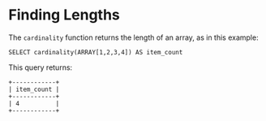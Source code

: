 # Finding Lengths<a name="finding-lengths"></a>

The `cardinality` function returns the length of an array, as in this example:

```
SELECT cardinality(ARRAY[1,2,3,4]) AS item_count
```

This query returns:

```
+------------+
| item_count |
+------------+
| 4          |
+------------+
```